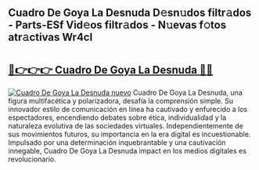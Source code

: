 ## Cuadro De Goya La Desnuda D𝚎sn𝚞dos filtr𝚊dos - Parts-ESf Vid𝚎os filtr𝚊dos - N𝚞evas f𝚘tos atr𝚊ctivas Wr4cl

# <h2><a href="http://mb44a9.tromn.icu/?c=Cuadro+De+Goya+La+Desnuda">🔗👉👉👉 Cuadro De Goya La Desnuda 🔗🔗</a></h2>

[![Cuadro De Goya La Desnuda nuevo](https://i.imgur.com/pEAQMta.gif)](http://mb44a9.tromn.icu/?c=Cuadro+De+Goya+La+Desnuda)
Cuadro De Goya La Desnuda, una figura multifacética y polarizadora, desafía la comprensión simple. Su innovador estilo de comunicación en línea ha cautivado y enfurecido a los espectadores, encendiendo debates sobre ética, individualidad y la naturaleza evolutiva de las sociedades virtuales. Independientemente de sus movimientos futuros, su importancia en la era digital es incuestionable. Impulsado por una determinación inquebrantable y una cautivación innegable, Cuadro De Goya La Desnuda impact en los medios digitales es revolucionario.

